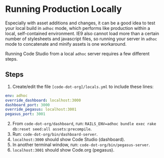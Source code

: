 # Running Production Locally

Especially with asset additions and changes, it can be a good idea to test your local build in `adhoc` mode,
which performs like production within a local, self-contained environment. IE9 also cannot load more than a certain number of stylesheets and javascript files, so running your server in `adhoc` mode to concatenate and minify assets is one workaround.

Running Code Studio from a local `adhoc` server requires a few different steps.

## Steps

1. Create/edit the file `[code-dot-org]/locals.yml` to include these lines:
```yaml
env: adhoc
override_dashboard: localhost:3000
dashboard_port: 3000
override_pegasus: localhost:3001
pegasus_port: 3001
```

2. From `code-dot-org/dashboard`, run: `RAILS_ENV=adhoc bundle exec rake db:reset seed:all assets:precompile`.
3. Run: `code-dot-org/bin/dashboard-server`.
4. `localhost:3000` should show Code Studio (dashboard).
5. In another terminal window, run: `code-dot-org/bin/pegasus-server`.
6. `localhost:3001` should show Code.org (pegasus).